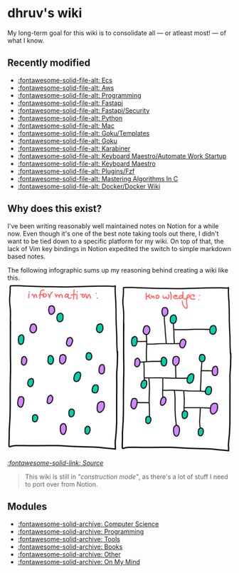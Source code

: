 dhruv's wiki
===

My long-term goal for this wiki is to consolidate all — or atleast most! — of what I know.

Recently modified
---

<!--
RECENTLYMODIFIEDBEGIN
-->

- [:fontawesome-solid-file-alt: Ecs](programming/aws/ecs/index.md)
- [:fontawesome-solid-file-alt: Aws](programming/aws/index.md)
- [:fontawesome-solid-file-alt: Programming](programming/index.md)
- [:fontawesome-solid-file-alt: Fastapi](programming/python/fastapi/index.md)
- [:fontawesome-solid-file-alt: Fastapi/Security](programming/python/fastapi/security.md)
- [:fontawesome-solid-file-alt: Python](programming/python/index.md)
- [:fontawesome-solid-file-alt: Mac](tools/mac/index.md)
- [:fontawesome-solid-file-alt: Goku/Templates](tools/mac/karabiner/goku/01-templates.md)
- [:fontawesome-solid-file-alt: Goku](tools/mac/karabiner/goku/index.md)
- [:fontawesome-solid-file-alt: Karabiner](tools/mac/karabiner/index.md)
- [:fontawesome-solid-file-alt: Keyboard Maestro/Automate Work Startup](tools/mac/keyboard-maestro/01-automate-work-startup.md)
- [:fontawesome-solid-file-alt: Keyboard Maestro](tools/mac/keyboard-maestro/index.md)
- [:fontawesome-solid-file-alt: Plugins/Fzf](tools/programming/vim/plugins/fzf.md)
- [:fontawesome-solid-file-alt: Mastering Algorithms In C](computer-science/books/mastering-algorithms-in-c/index.md)
- [:fontawesome-solid-file-alt: Docker/Docker Wiki](programming/docker/01-docker-wiki.md)

<!--
RECENTLYMODIFIEDEND
-->


Why does this exist?
---

I've been writing reasonably well maintained notes on Notion for a while now. Even though it's one of the best note taking tools out there, I didn't want to be tied down to a specific platform for my wiki. On top of that, the lack of Vim key bindings in Notion expedited the switch to simple markdown based notes.

The following infographic sums up my reasoning behind creating a wiki like this.
<img src="assets/images/information-vs-knowledge.png" alt="information-vs-knowledge" class="responsive">

*[:fontawesome-solid-link: Source](https://www.gapingvoid.com/blog/2014/01/22/information-vs-knowledge/)*

> This wiki is still in *"construction mode"*, as there's a lot of stuff I need to port over from Notion.

Modules
---

- [:fontawesome-solid-archive: Computer Science](./computer-science/index.md)
- [:fontawesome-solid-archive: Programming](./programming/index.md)
- [:fontawesome-solid-archive: Tools](./tools/index.md)
- [:fontawesome-solid-archive: Books](books/index.md)
- [:fontawesome-solid-archive: Other](other/index.md)
- [:fontawesome-solid-archive: On My Mind](on-my-mind/index.md)
